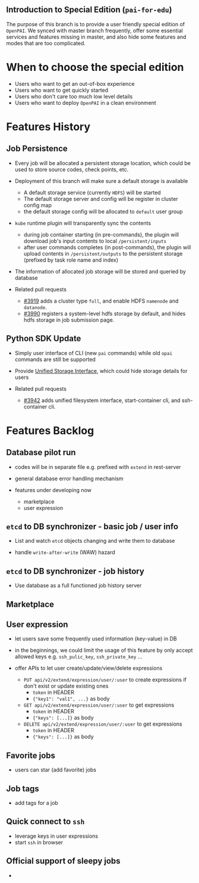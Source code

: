 Introduction to Special Edition (`pai-for-edu`)
----

The purpose of this branch is to provide a user friendly special edition of `OpenPAI`. We synced with master branch frequently, offer some essential services and features missing in master, and also hide some features and modes that are too complicated.

# When to choose the special edition

- Users who want to get an out-of-box experience
- Users who want to get quickly started
- Users who don't care too much low level details
- Users who want to deploy `OpenPAI` in a clean environment

# Features History

## Job Persistence
  
- Every job will be allocated a persistent storage location, which could be used to store source codes, check points, etc.
- Deployment of this branch will make sure a default storage is available
  - A default storage service (currently `HDFS`) will be started
  - The default storage server and config will be register in cluster config map
  - the default storage config will be allocated to `default` user group
- `kube` runtime plugin will transparently sync the contents
  -  during job container starting (in pre-commands), the plugin will download job's input contents to local `/persistent/inputs`
  -  after user commands completes (in post-commands), the plugin will upload contents in `/persistent/outputs` to the persistent storage (prefixed by task role name and index)

- The information of allocated job storage will be stored and queried by database  

- Related pull requests
  - [#3919](https://github.com/microsoft/pai/pull/3919) adds a cluster type `full`, and enable HDFS `namenode` and `datanode`.
  - [#3990](https://github.com/microsoft/pai/pull/3990) registers a system-level hdfs storage by default, and hides hdfs storage in job submission page.
  
## Python SDK Update
- Simply user interface of CLI (new `pai` commands) while old `opai` commands are still be supported

- Provide [Unified Storage Interface](../contrib/python-sdk/README.md), which could hide storage details for users 

- Related pull requests
  - [#3942](https://github.com/microsoft/pai/pull/3942) adds unified filesystem interface, start-container cli, and ssh-container cli.


# Features Backlog

## Database pilot run

- codes will be in separate file e.g. prefixed with `extend` in rest-server 
- general database error handling mechanism

- features under developing now
  - marketplace
  - user expression

## `etcd` to DB synchronizer - basic job / user info

- List and watch `etcd` objects changing and write them to database

- handle `write-after-write` (WAW) hazard 

## `etcd` to DB synchronizer - job history

- Use database as a full functioned job history server

## Marketplace

## User expression

- let users save some frequently used information (key-value) in DB
  
- in the beginnings, we could limit the usage of this feature by only accept allowed keys e.g. `ssh_pulic_key`, `ssh_private_key` ...
  
- offer APIs to let user create/update/view/delete expressions
  - `PUT api/v2/extend/expression/user/:user` to create expressions if don't exist or update existing ones
    - `token` in HEADER
    - `{"key1": "val1", ...}` as body
  - `GET api/v2/extend/expression/user/:user` to get expressions
    - `token` in HEADER
    - `{"keys": [...]}` as body
  - `DELETE api/v2/extend/expression/user/:user` to get expressions
    - `token` in HEADER
    - `{"keys": [...]}` as body

## Favorite jobs

- users can star (add favorite) jobs

## Job tags

- add tags for a job

## Quick connect to `ssh`

- leverage keys in user expressions
- start `ssh` in browser 

## Official support of sleepy jobs

- 